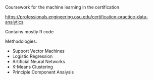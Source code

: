 
Coursework for the machine learning in the certification

https://professionals.engineering.osu.edu/certification-practice-data-analytics

Contains mostly R code

Methodologies:

- Support Vector Machines
- Logistic Regression
- Artificial Neural Networks
- K-Means Clustering
- Principle Component Analysis

